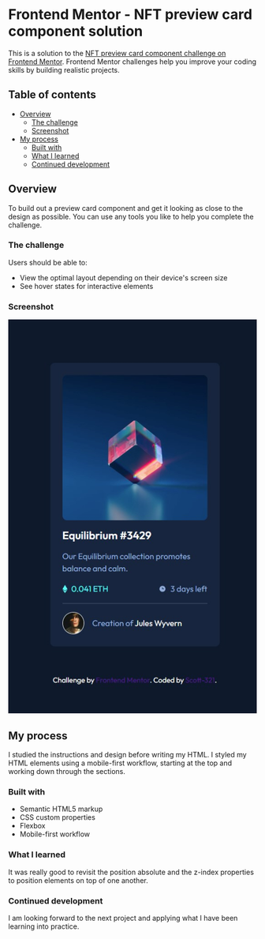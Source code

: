 # Frontend Mentor - NFT preview card component solution

This is a solution to the [NFT preview card component challenge on Frontend Mentor](https://www.frontendmentor.io/challenges/nft-preview-card-component-SbdUL_w0U). Frontend Mentor challenges help you improve your coding skills by building realistic projects. 

## Table of contents

- [Overview](#overview)
  - [The challenge](#the-challenge)
  - [Screenshot](#screenshot)
- [My process](#my-process)
  - [Built with](#built-with)
  - [What I learned](#what-i-learned)
  - [Continued development](#continued-development)

## Overview

To build out a preview card component and get it looking as close to the design as possible. You can use any tools you like to help you complete the challenge.

### The challenge

Users should be able to:

- View the optimal layout depending on their device's screen size
- See hover states for interactive elements

### Screenshot

![](./design/Screenshot.jpg)


## My process

I studied the instructions and design before writing my HTML. I styled my HTML elements using a mobile-first workflow, starting at the top and working down through the sections.

### Built with

- Semantic HTML5 markup
- CSS custom properties
- Flexbox
- Mobile-first workflow

### What I learned

It was really good to revisit the position absolute and the z-index properties to position elements on top of one another.

### Continued development

I am looking forward to the next project and applying what I have been learning into practice.
